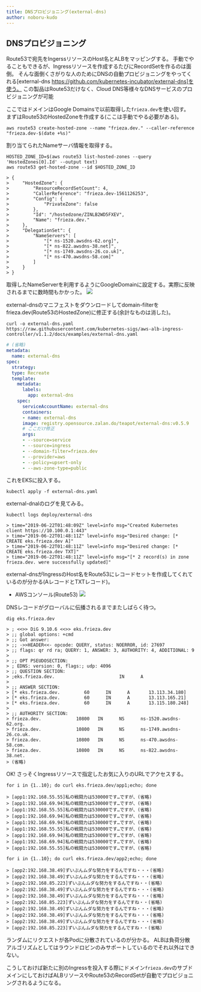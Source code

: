 ```yaml
---
title: DNSプロビジョニング(external-dns)
author: noboru-kudo
---
```


## DNSプロビジョニング
Route53で宛先をIngerssリソースのHost名とALBをマッピングする。
手動でやることもできるが、Ingressリソースを作成するたびにRecordSetを作るのは面倒。
そんな面倒くさがりな人のためにDNSの自動プロビジョニングをやってくれる[external-dns https://github.com/kubernetes-incubator/external-dns]を使う。
この製品はRoute53だけなく、Cloud DNS等様々なDNSサービスのプロビジョニングが可能

ここではドメインはGoogle Domainsで以前取得した`frieza.dev`を使い回す。
まずはRoute53のHostedZoneを作成する(ここは手動でやる必要がある)。
```shell
aws route53 create-hosted-zone --name "frieza.dev." --caller-reference "frieza.dev-$(date +%s)"
```

割り当てられたNameサーバ情報を取得する。
```shell
HOSTED_ZONE_ID=$(aws route53 list-hosted-zones --query 'HostedZones[0].Id' --output text)
aws route53 get-hosted-zone --id $HOSTED_ZONE_ID
```
```
> {
>     "HostedZone": {
>         "ResourceRecordSetCount": 4,
>         "CallerReference": "frieza.dev-1561126253",
>         "Config": {
>             "PrivateZone": false
>         },
>         "Id": "/hostedzone/ZINLB2WD5FXEV",
>         "Name": "frieza.dev."
>     },
>     "DelegationSet": {
>         "NameServers": [
>             "[* ns-1520.awsdns-62.org]",
>             "[* ns-822.awsdns-38.net]",
>             "[* ns-1749.awsdns-26.co.uk]",
>             "[* ns-470.awsdns-58.com]"
>         ]
>     }
> }
```

取得したNameServerを利用するようにGoogleDomainに設定する。実際に反映されるまでに数時間もかかった。
![](https://i.gyazo.com/634bc5fad3f53edb15b2701e0b2420d5.png)

external-dnsのマニフェストをダウンロードしてdomain-filterをfrieza.dev(Route53のHostedZone)に修正する(余計なものは消した)。
```shell
curl -o external-dns.yaml https://raw.githubusercontent.com/kubernetes-sigs/aws-alb-ingress-controller/v1.1.2/docs/examples/external-dns.yaml
```
```yaml
# (省略)
metadata:
  name: external-dns
spec:
  strategy:
  type: Recreate
  template:
    metadata:
      labels:
        app: external-dns
    spec:
      serviceAccountName: external-dns
      containers:
      - name: external-dns
      image: registry.opensource.zalan.do/teapot/external-dns:v0.5.9
      # ここだけ修正
      args:
      - --source=service
      - --source=ingress
      - --domain-filter=frieza.dev
      - --provider=aws
      - --policy=upsert-only
      - --aws-zone-type=public
```
これをEKSに投入する。
```shell
kubectl apply -f external-dns.yaml
```
external-dnalのログを見てみる。
```shell
kubectl logs deploy/external-dns
```
```
> time="2019-06-22T01:48:09Z" level=info msg="Created Kubernetes client https://10.100.0.1:443"
> time="2019-06-22T01:48:11Z" level=info msg="Desired change: [* CREATE eks.frieza.dev A]"
> time="2019-06-22T01:48:11Z" level=info msg="Desired change: [* CREATE eks.frieza.dev TXT]"
> time="2019-06-22T01:48:11Z" level=info msg="[* 2 record(s) in zone frieza.dev. were successfully updated]"
```
external-dnsがIngressのHost名をRoute53にレコードセットを作成してくれているのが分かる(AレコードとTXTレコード)。
- AWSコンソール(Route53)
  ![](https://i.gyazo.com/0601e3527038d74bab56d7f5a47e1803.png)

DNSレコードがグローバルに伝播されるまでまたしばらく待つ。
```shell
dig eks.frieza.dev
```
```
> ; <<>> DiG 9.10.6 <<>> eks.frieza.dev
> ;; global options: +cmd
> ;; Got answer:
> ;; ->>HEADER<<- opcode: QUERY, status: NOERROR, id: 27697
> ;; flags: qr rd ra; QUERY: 1, ANSWER: 3, AUTHORITY: 4, ADDITIONAL: 9
>
> ;; OPT PSEUDOSECTION:
> ; EDNS: version: 0, flags:; udp: 4096
> ;; QUESTION SECTION:
> ;eks.frieza.dev.                        IN      A
>
> ;; ANSWER SECTION:
> [* eks.frieza.dev.         60      IN      A       13.113.34.180]
> [* eks.frieza.dev.         60      IN      A       13.113.165.21]
> [* eks.frieza.dev.         60      IN      A       13.115.180.248]
>
> ;; AUTHORITY SECTION:
> frieza.dev.             10800   IN      NS      ns-1520.awsdns-62.org.
> frieza.dev.             10800   IN      NS      ns-1749.awsdns-26.co.uk.
> frieza.dev.             10800   IN      NS      ns-470.awsdns-58.com.
> frieza.dev.             10800   IN      NS      ns-822.awsdns-38.net.
> (省略)
```
OK!
さっそくIngressリソースで指定したお気に入りのURLでアクセスする。
```shell
for i in {1..10}; do curl eks.frieza.dev/app1;echo; done
```
```
> [app1:192.168.55.55]私の戦闘力は530000です…ですが、(省略)
> [app1:192.168.69.94]私の戦闘力は530000です…ですが、(省略)
> [app1:192.168.55.55]私の戦闘力は530000です…ですが、(省略)
> [app1:192.168.69.94]私の戦闘力は530000です…ですが、(省略)
> [app1:192.168.69.94]私の戦闘力は530000です…ですが、(省略)
> [app1:192.168.55.55]私の戦闘力は530000です…ですが、(省略)
> [app1:192.168.69.94]私の戦闘力は530000です…ですが、(省略)
> [app1:192.168.69.94]私の戦闘力は530000です…ですが、(省略)
> [app1:192.168.55.55]私の戦闘力は530000です…ですが、(省略)
```
```shell
for i in {1..10}; do curl eks.frieza.dev/app2;echo; done
```
```
> [app2:192.168.38.49]ずいぶんムダな努力をするんですね・・・(省略)
> [app2:192.168.38.49]ずいぶんムダな努力をするんですね・・・(省略)
> [app2:192.168.85.223]ずいぶんムダな努力をするんですね・・(省略)
> [app2:192.168.38.49]ずいぶんムダな努力をするんですね・・・(省略)
> [app2:192.168.38.49]ずいぶんムダな努力をするんですね・・・(省略)
> [app2:192.168.85.223]ずいぶんムダな努力をするんですね・・(省略)
> [app2:192.168.38.49]ずいぶんムダな努力をするんですね・・・(省略)
> [app2:192.168.38.49]ずいぶんムダな努力をするんですね・・・(省略)
> [app2:192.168.38.49]ずいぶんムダな努力をするんですね・・・(省略)
> [app2:192.168.85.223]ずいぶんムダな努力をするんですね・・(省略)
```
ランダムにリクエストが各Podに分散されているのが分かる。
ALBは負荷分散アルゴリズムとしてはラウンドロビンのみサポートしているのでそれ以外はできない。

こうしておけば新たに別のIngressを投入する際にドメイン`frieza.dev`のサブドメインにしておけばALBリソースやRoute53のRecordSetが自動でプロビジョニングされるようになる。
